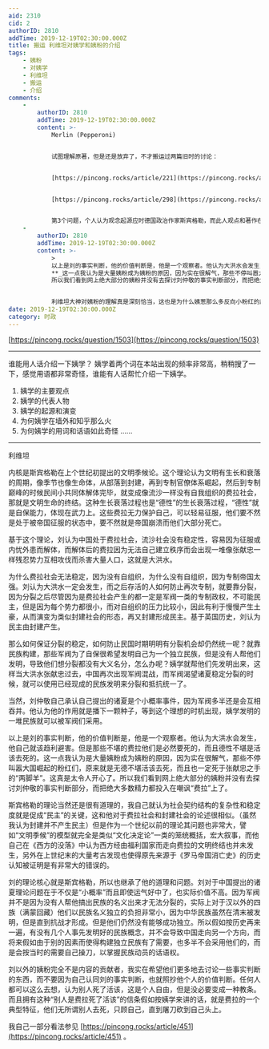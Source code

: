 ```yaml
---
aid: 2310
cid: 2
authorID: 2810
addTime: 2019-12-19T02:30:00.000Z
title: 搬运 利维坦对姨学和姨粉的介绍
tags:
    - 姨粉
    - 对姨学
    - 利维坦
    - 搬运
    - 介绍
comments:
    -
        authorID: 2810
        addTime: 2019-12-19T02:30:00.000Z
        content: >-
            Merlin (Pepperoni)


            试图理解原著，但是还是放弃了，不才搬运过两篇旧时的讨论：


            [https://pincong.rocks/article/221](https://pincong.rocks/article/221)


            [https://pincong.rocks/article/298](https://pincong.rocks/article/298)


            第3个问题，个人认为观念起源应时德国政治作家斯宾格勒，而此人观点和著作在西方社会也是饱受诟病……其实宏大史学叙事本身就更接近“故事”而非史学，而斯宾格勒本人作品也未有被历史科学严肃对待。（当然并不是说刘的观点没有价值）
    -
        authorID: 2810
        addTime: 2019-12-19T02:30:00.000Z
        content: >-
            >
            以上是刘的事实判断，他的价值判断是，他是一个观察者。他认为大洪水会发生，他自己就该趋利避害。但是那些不堪的费拉他们是必然要死的，而且德性不堪是活该去死的。
            **_这一点我认为是大量姨粉成为姨粉的原因，因为实在很解气，那些不停叫嚣大国崛起的粉红们，原来就是无德不堪活该去死，而且也一定死于张献忠之手的“两脚羊”。这真是太令人开心了。_**
            所以我们看到网上绝大部分的姨粉并没有去探讨刘仲敬的事实判断部分，而把绝大多数精力都投入在嘲讽“费拉”上了。


            利维坦大神对姨粉的理解真是深刻恰当，这也是为什么姨葱那么多反向小粉红的原因吧
date: 2019-12-19T02:30:00.000Z
category: 时政
---
```


[https://pincong.rocks/question/1503](https://pincong.rocks/question/1503)

* * *

谁能用人话介绍一下姨学？ 姨学着两个词在本站出现的频率非常高，稍稍搜了一下，感觉用语都非常奇怪，谁能有人话帮忙介绍一下姨学。

1.  姨学的主要观点
2.  姨学的代表人物
3.  姨学的起源和演变
4.  为何姨学在墙外和知乎那么火
5.  为何姨学的用词和话语如此奇怪 ……

* * *

利维坦

内核是斯宾格勒在上个世纪初提出的文明季候论。这个理论认为文明有生长和衰落的周期，像季节也像生命体，从部落到封建，再到专制官僚体系崛起，然后到专制巅峰的时候民间小共同体解体完毕，就变成像流沙一样没有自我组织的费拉社会，那就是文明生命的终结。这种生长衰落过程也是“德性”的生长衰落过程，“德性”就是自保能力，体现在武力上。这些费拉无力保护自己，可以轻易征服，他们要不然是处于被帝国征服的状态中，要不然就是帝国崩溃而他们大部分死亡。

基于这个理论，刘认为中国处于费拉社会，流沙社会没有稳定性，容易因为征服或内忧外患而解体，而解体后的费拉因为无法自己建立秩序而会出现一堆像张献忠一样残忍势力互相攻伐而杀害大量人口，这就是大洪水。

为什么费拉社会无法稳定，因为没有自组织，为什么没有自组织，因为专制帝国太强。刘认为大洪水一定会发生，而之后存活的人如何防止再次专制，就要靠分裂，因为分裂之后尽管因为是费拉社会产生的都一定是军阀一类的专制政权，不可能民主，但是因为每个势力都很小，而对自组织的压力比较小，因此有利于慢慢产生土豪，从而演变为类似封建社会的形态，再又封建形成民主。基于英国历史，刘认为民主由封建产生。

那么如何保证分裂的稳定，如何防止民国时期明明有分裂机会却仍然统一呢？就靠民族构建，那些军阀为了自保很希望发明自己为一个独立民族，但是没有人帮他们发明，导致他们想分裂都没有大义名分，怎么办呢？姨学就帮他们先发明出来，这样当大洪水张献忠过去，中国再次出现军阀混战，而军阀渴望诸夏稳定分裂的时候，就可以使用已经现成的民族发明来分裂和抵抗统一了。

当然，刘仲敬自己承认自己提出的诸夏是个小概率事件，因为军阀多半还是会互相吞并。他认为他的作用就是播下一颗种子，等到这个理想的时机出现，姨学发明的一堆民族就可以被军阀们采用。

以上是刘的事实判断，他的价值判断是，他是一个观察者。他认为大洪水会发生，他自己就该趋利避害。但是那些不堪的费拉他们是必然要死的，而且德性不堪是活该去死的。这一点我认为是大量姨粉成为姨粉的原因，因为实在很解气，那些不停叫嚣大国崛起的粉红们，原来就是无德不堪活该去死，而且也一定死于张献忠之手的“两脚羊”。这真是太令人开心了。所以我们看到网上绝大部分的姨粉并没有去探讨刘仲敬的事实判断部分，而把绝大多数精力都投入在嘲讽“费拉”上了。

斯宾格勒的理论当然还是很有道理的，我自己就认为社会契约结构的复杂性和稳定度就是促成“民主”的关键，这和他对于费拉社会和封建社会的论述很相似。（虽然我认为封建并不产生民主）但是作为一个世纪以前的理论其问题也非常大，譬如“文明季候”的模型就完全是类似“文化决定论”一类的笼统概括，宏大叙事，而他自己在《西方的没落》中认为西方经由福利国家而走向费拉的文明终结也并未发生，另外在上世纪末的大量考古发现也使得原先来源于《罗马帝国消亡史》的历史认知被证明是有非常大的错误的。

刘的理论核心就是斯宾格勒，所以也继承了他的道理和问题。刘对于中国提出的诸夏理论问题在于不仅是“小概率”而且即使运气好中了，也实际价值不高。因为军阀并不是因为没有人帮他搞出民族的名义出来才无法分裂的，实际上对于汉以外的四族（满蒙回藏）他们以民族名义独立的负担非常小，因为中华民族虽然在清末被发明，但是直到抗战才形成。但是他们仍然没有能够成功独立。所以假如按历史再来一遍，有没有几个人事先发明好的民族概念，并不会导致中国走向另一个方向，而将来假如由于别的因素而使得构建独立民族有了需要，也多半不会采用他们的，而是会按当时的需要自己操刀，以掌握民族动员的话语权。

刘以外的姨粉完全不是内容的贡献者，我实在希望他们更多地去讨论一些事实判断的东西，而不要因为自己认同刘的事实判断，也就照抄他个人的价值判断。任何人都可以这么去想，认为别人死了活该，这是个人自由，但是没必要变成一种教条。而且拥有这种“别人是费拉死了活该”的信条假如按姨学来讲的话，就是费拉的一个典型特征，他们无所谓别人去死，只顾自己，直到屠刀砍到自己头上。

我自己一部分看法参见 [https://pincong.rocks/article/451](https://pincong.rocks/article/451) 。
